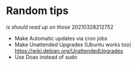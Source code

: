 # Random tips
*is should read up on those* 20210328212752

* Make Automatic updates via cron jobs
* Make Unattended Upgrades (Ubuntu works too) https://wiki.debian.org/UnattendedUpgrades
* Use Doas instead of sudo